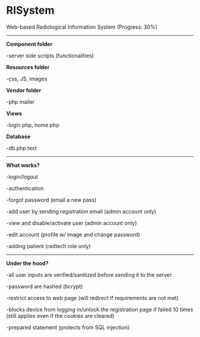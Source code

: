 # RISystem
Web-based Radiological Information System (Progress: 30%)

--------------------------------------------------
**Component folder**

-server side scripts (functionalities)

**Resources folder**

-css, JS, images


**Vendor folder**

-php mailer

**Views**

-login.php, home.php

**Database**

-db.php.text

--------------------------------------------------
**What works?**

-login/logout

-authentication

-forgot password (email a new pass)

-add user by sending registration email (admin account only)

-view and disable/activate user (admin account only)

-edit account (profile w/ image and change password)

-adding patient (radtech role only)


--------------------------------------------------
**Under the hood?**

-all user inputs are verified/sanitized before sending it to the server

-password are hashed (bcrypt)

-restrict access to web page (will redirect if requirements are not met)

-blocks device from logging in/unlock the registration page if failed 10 times (still applies even if the cookies are cleared)

-prepared statement (protects from SQL injection)
